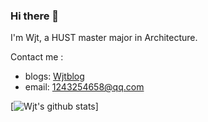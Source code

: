 ### Hi there 👋
I'm Wjt, a HUST master major in Architecture.

Contact me :
* blogs: [Wjtblog](https://wjt1127.github.io/)
* email: 1243254658@qq.com

<!--
**Wjt1127/Wjt** is a ✨ _special_ ✨ repository because its `README.md` (this file) appears on your GitHub profile.

Here are some ideas to get you started:

- 🔭 I’m currently working on ...
- 🌱 I’m currently learning ...
- 👯 I’m looking to collaborate on ...
- 🤔 I’m looking for help with ...
- 💬 Ask me about ...
- 📫 How to reach me: ...
- 😄 Pronouns: ...
- ⚡ Fun fact: ...
-->
[![Wjt's github stats](https://github-readme-stats.vercel.app/api?username=Wjt1127)]
